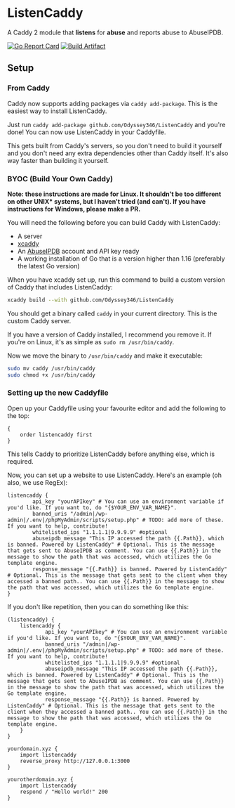 # ListenCaddy
A Caddy 2 module that **listens** for **abuse** and reports abuse to AbuseIPDB.

[![Go Report Card](https://goreportcard.com/badge/github.com/Odyssey346/ListenCaddy)](https://goreportcard.com/report/github.com/Odyssey346/ListenCaddy) [![Build Artifact](https://github.com/Odyssey346/ListenCaddy/actions/workflows/build-artifact.yml/badge.svg)](https://github.com/Odyssey346/ListenCaddy/actions/workflows/build-artifact.yml)

## Setup

### From Caddy
Caddy now supports adding packages via ``caddy add-package``. This is the easiest way to install ListenCaddy.

Just run ``caddy add-package github.com/Odyssey346/ListenCaddy`` and you're done! You can now use ListenCaddy in your Caddyfile.

This gets built from Caddy's servers, so you don't need to build it yourself and you don't need any extra dependencies other than Caddy itself. It's also way faster than building it yourself.

### BYOC (Build Your Own Caddy)

**Note: these instructions are made for Linux. It shouldn't be too different on other UNIX\* systems, but I haven't tried (and can't). If you have instructions for Windows, please make a PR.**

You will need the following before you can build Caddy with ListenCaddy:
- A server
- [xcaddy](https://github.com/caddyserver/xcaddy)
- An [AbuseIPDB](https://www.abuseipdb.com/) account and API key ready
- A working installation of Go that is a version higher than 1.16 (preferably the latest Go version)

When you have xcaddy set up, run this command to build a custom version of Caddy that includes ListenCaddy:
```bash
xcaddy build --with github.com/Odyssey346/ListenCaddy
```

You should get a binary called ``caddy`` in your current directory. This is the custom Caddy server.

If you have a version of Caddy installed, I recommend you remove it. If you're on Linux, it's as simple as ``sudo rm /usr/bin/caddy``.

Now we move the binary to ``/usr/bin/caddy`` and make it executable:
```bash
sudo mv caddy /usr/bin/caddy
sudo chmod +x /usr/bin/caddy
```

### Setting up the new Caddyfile
Open up your Caddyfile using your favourite editor and add the following to the top:
```caddyfile
{
    order listencaddy first
}
```
This tells Caddy to prioritize ListenCaddy before anything else, which is required.

Now, you can set up a website to use ListenCaddy. Here's an example (oh also, we use RegEx):
```caddyfile
listencaddy {
        api_key "yourAPIkey" # You can use an environment variable if you'd like. If you want to, do "{$YOUR_ENV_VAR_NAME}".
        banned_uris "/admin|/wp-admin|/.env|/phpMyAdmin/scripts/setup.php" # TODO: add more of these. If you want to help, contribute!
		whitelisted_ips "1.1.1.1|9.9.9.9" #optional
		abuseipdb_message "This IP accessed the path {{.Path}}, which is banned. Powered by ListenCaddy" # Optional. This is the message that gets sent to AbuseIPDB as comment. You can use {{.Path}} in the message to show the path that was accessed, which utilizes the Go template engine.
		response_message "{{.Path}} is banned. Powered by ListenCaddy" # Optional. This is the message that gets sent to the client when they accessed a banned path.. You can use {{.Path}} in the message to show the path that was accessed, which utilizes the Go template engine.
}
```

If you don't like repetition, then you can do something like this:

```caddyfile
(listencaddy) {
	listencaddy {
			api_key "yourAPIkey" # You can use an environment variable if you'd like. If you want to, do "{$YOUR_ENV_VAR_NAME}".
			banned_uris "/admin|/wp-admin|/.env|/phpMyAdmin/scripts/setup.php" # TODO: add more of these. If you want to help, contribute!
			whitelisted_ips "1.1.1.1|9.9.9.9" #optional
			abuseipdb_message "This IP accessed the path {{.Path}}, which is banned. Powered by ListenCaddy" # Optional. This is the message that gets sent to AbuseIPDB as comment. You can use {{.Path}} in the message to show the path that was accessed, which utilizes the Go template engine.
			response_message "{{.Path}} is banned. Powered by ListenCaddy" # Optional. This is the message that gets sent to the client when they accessed a banned path.. You can use {{.Path}} in the message to show the path that was accessed, which utilizes the Go template engine.
	}
}

yourdomain.xyz {
	import listencaddy
	reverse_proxy http://127.0.0.1:3000
}

yourotherdomain.xyz {
	import listencaddy
	respond / "Hello world!" 200
}
```
